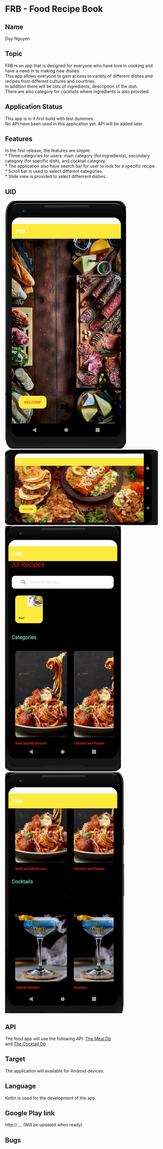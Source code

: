 # FRB - Food Recipe Book

## Name

Duy Nguyen

## Topic 

FRB is an app that is designed for everyone who have love in cooking and
have a need in to making new dishes. 
<br>This app allows everyone to gain access to variety of different dishes and recipes from different cultures and countries. 
<br>In addition there will be lists of ingredients, description of the dish.
<br>There are also category for cocktails where ingredients is also provided.

## Application Status

This app is in it first build with test dummies.
<br> No API have been used in this application yet. API will be added later.

## Features

In the first release, the features are simple:
<br>* Three categories for users: main category (for ingredients), secondary category (for specific dish), and cocktail category.
<br>* The application also have search bar for user to look for a specific recipe.
<br>* Scroll bar is used to select different categories.
<br>* Slide view is provided to select diffenrent dishes.

## UID

![Welcome screen](UID%20images/FR1-1.png)
![welcome screen landscape](UID%20images/FR1-2.png)
![Home screen](UID%20images/FR1-3.png)
![Home screen](UID%20images/FR1-4.png)

## API

The food app will use the following API: [The Meal Db](https://www.themealdb.com/api.php)
<br> and [The Cocktail Db](https://www.thecocktaildb.com/api.php)

## Target

The application will available for Android devices.

## Language

Kotlin is used for the development of the app.

## Google Play link

http://.... (Will be updated when ready)

## Bugs
